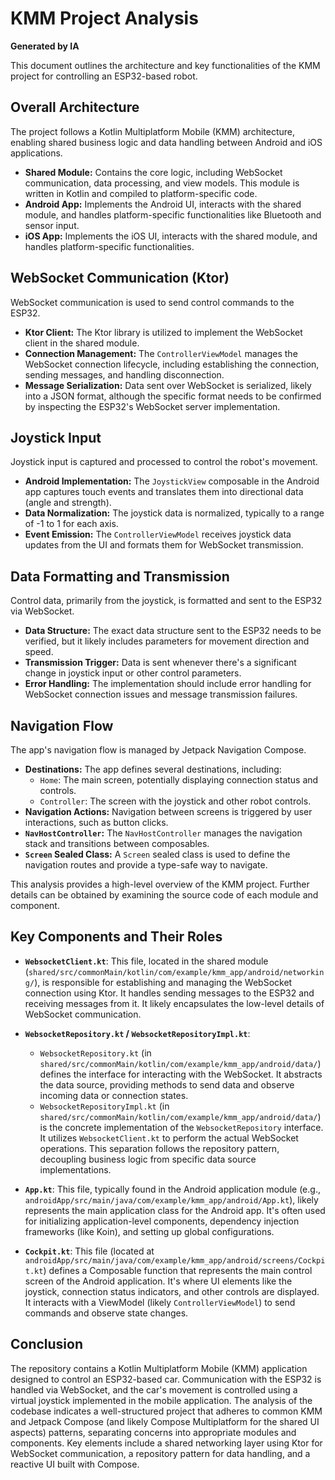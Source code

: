 # KMM Project Analysis

**Generated by IA**

This document outlines the architecture and key functionalities of the KMM project for controlling an ESP32-based robot.

## Overall Architecture

The project follows a Kotlin Multiplatform Mobile (KMM) architecture, enabling shared business logic and data handling between Android and iOS applications.

- **Shared Module:** Contains the core logic, including WebSocket communication, data processing, and view models. This module is written in Kotlin and compiled to platform-specific code.
- **Android App:** Implements the Android UI, interacts with the shared module, and handles platform-specific functionalities like Bluetooth and sensor input.
- **iOS App:** Implements the iOS UI, interacts with the shared module, and handles platform-specific functionalities.

## WebSocket Communication (Ktor)

WebSocket communication is used to send control commands to the ESP32.

- **Ktor Client:** The Ktor library is utilized to implement the WebSocket client in the shared module.
- **Connection Management:** The `ControllerViewModel` manages the WebSocket connection lifecycle, including establishing the connection, sending messages, and handling disconnection.
- **Message Serialization:** Data sent over WebSocket is serialized, likely into a JSON format, although the specific format needs to be confirmed by inspecting the ESP32's WebSocket server implementation.

## Joystick Input

Joystick input is captured and processed to control the robot's movement.

- **Android Implementation:** The `JoystickView` composable in the Android app captures touch events and translates them into directional data (angle and strength).
- **Data Normalization:** The joystick data is normalized, typically to a range of -1 to 1 for each axis.
- **Event Emission:** The `ControllerViewModel` receives joystick data updates from the UI and formats them for WebSocket transmission.

## Data Formatting and Transmission

Control data, primarily from the joystick, is formatted and sent to the ESP32 via WebSocket.

- **Data Structure:** The exact data structure sent to the ESP32 needs to be verified, but it likely includes parameters for movement direction and speed.
- **Transmission Trigger:** Data is sent whenever there's a significant change in joystick input or other control parameters.
- **Error Handling:** The implementation should include error handling for WebSocket connection issues and message transmission failures.

## Navigation Flow

The app's navigation flow is managed by Jetpack Navigation Compose.

- **Destinations:** The app defines several destinations, including:
    - `Home`: The main screen, potentially displaying connection status and controls.
    - `Controller`: The screen with the joystick and other robot controls.
- **Navigation Actions:** Navigation between screens is triggered by user interactions, such as button clicks.
- **`NavHostController`:** The `NavHostController` manages the navigation stack and transitions between composables.
- **`Screen` Sealed Class:** A `Screen` sealed class is used to define the navigation routes and provide a type-safe way to navigate.

This analysis provides a high-level overview of the KMM project. Further details can be obtained by examining the source code of each module and component.

## Key Components and Their Roles

- **`WebsocketClient.kt`**: This file, located in the shared module (`shared/src/commonMain/kotlin/com/example/kmm_app/android/networking/`), is responsible for establishing and managing the WebSocket connection using Ktor. It handles sending messages to the ESP32 and receiving messages from it. It likely encapsulates the low-level details of WebSocket communication.

- **`WebsocketRepository.kt` / `WebsocketRepositoryImpl.kt`**:
    - `WebsocketRepository.kt` (in `shared/src/commonMain/kotlin/com/example/kmm_app/android/data/`) defines the interface for interacting with the WebSocket. It abstracts the data source, providing methods to send data and observe incoming data or connection states.
    - `WebsocketRepositoryImpl.kt` (in `shared/src/commonMain/kotlin/com/example/kmm_app/android/data/`) is the concrete implementation of the `WebsocketRepository` interface. It utilizes `WebsocketClient.kt` to perform the actual WebSocket operations. This separation follows the repository pattern, decoupling business logic from specific data source implementations.

- **`App.kt`**: This file, typically found in the Android application module (e.g., `androidApp/src/main/java/com/example/kmm_app/android/App.kt`), likely represents the main application class for the Android app. It's often used for initializing application-level components, dependency injection frameworks (like Koin), and setting up global configurations.

- **`Cockpit.kt`**: This file (located at `androidApp/src/main/java/com/example/kmm_app/android/screens/Cockpit.kt`) defines a Composable function that represents the main control screen of the Android application. It's where UI elements like the joystick, connection status indicators, and other controls are displayed. It interacts with a ViewModel (likely `ControllerViewModel`) to send commands and observe state changes.

## Conclusion

The repository contains a Kotlin Multiplatform Mobile (KMM) application designed to control an ESP32-based car. Communication with the ESP32 is handled via WebSocket, and the car's movement is controlled using a virtual joystick implemented in the mobile application. The analysis of the codebase indicates a well-structured project that adheres to common KMM and Jetpack Compose (and likely Compose Multiplatform for the shared UI aspects) patterns, separating concerns into appropriate modules and components. Key elements include a shared networking layer using Ktor for WebSocket communication, a repository pattern for data handling, and a reactive UI built with Compose.
